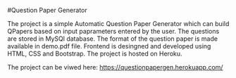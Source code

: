 #Question Paper Generator

The project is a simple Automatic Question Paper Generator which can build QPapers based on input paprameters entered by the user. The questions are stored in MySQl database.
The format of the question paper is made available in demo.pdf file.
Frontend is desingned and developed using HTML, CSS and Bootstrap.
The project is hosted on Heroku.

The project can be viwed here: https://questionpapergen.herokuapp.com/
